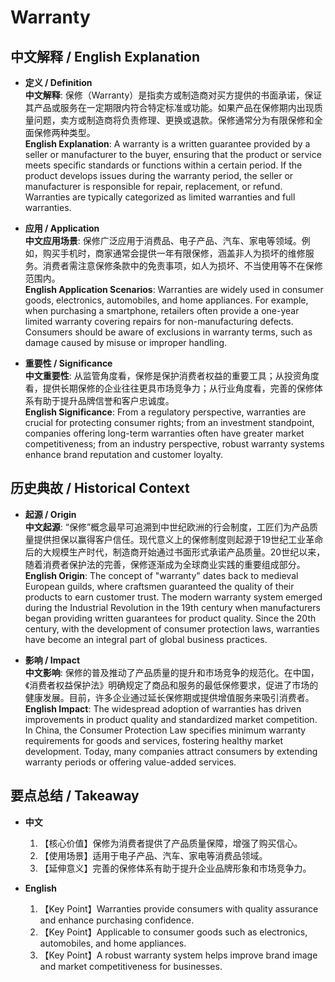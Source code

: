 # Warranty

## 中文解释 / English Explanation

* **定义 / Definition**  
  **中文解释**: 保修（Warranty）是指卖方或制造商对买方提供的书面承诺，保证其产品或服务在一定期限内符合特定标准或功能。如果产品在保修期内出现质量问题，卖方或制造商将负责修理、更换或退款。保修通常分为有限保修和全面保修两种类型。  
  **English Explanation**: A warranty is a written guarantee provided by a seller or manufacturer to the buyer, ensuring that the product or service meets specific standards or functions within a certain period. If the product develops issues during the warranty period, the seller or manufacturer is responsible for repair, replacement, or refund. Warranties are typically categorized as limited warranties and full warranties.

* **应用 / Application**  
  **中文应用场景**: 保修广泛应用于消费品、电子产品、汽车、家电等领域。例如，购买手机时，商家通常会提供一年有限保修，涵盖非人为损坏的维修服务。消费者需注意保修条款中的免责事项，如人为损坏、不当使用等不在保修范围内。  
  **English Application Scenarios**: Warranties are widely used in consumer goods, electronics, automobiles, and home appliances. For example, when purchasing a smartphone, retailers often provide a one-year limited warranty covering repairs for non-manufacturing defects. Consumers should be aware of exclusions in warranty terms, such as damage caused by misuse or improper handling.

* **重要性 / Significance**  
  **中文重要性**: 从监管角度看，保修是保护消费者权益的重要工具；从投资角度看，提供长期保修的企业往往更具市场竞争力；从行业角度看，完善的保修体系有助于提升品牌信誉和客户忠诚度。  
  **English Significance**: From a regulatory perspective, warranties are crucial for protecting consumer rights; from an investment standpoint, companies offering long-term warranties often have greater market competitiveness; from an industry perspective, robust warranty systems enhance brand reputation and customer loyalty.

## 历史典故 / Historical Context

* **起源 / Origin**  
  **中文起源**: “保修”概念最早可追溯到中世纪欧洲的行会制度，工匠们为产品质量提供担保以赢得客户信任。现代意义上的保修制度则起源于19世纪工业革命后的大规模生产时代，制造商开始通过书面形式承诺产品质量。20世纪以来，随着消费者保护法的完善，保修逐渐成为全球商业实践的重要组成部分。  
  **English Origin**: The concept of "warranty" dates back to medieval European guilds, where craftsmen guaranteed the quality of their products to earn customer trust. The modern warranty system emerged during the Industrial Revolution in the 19th century when manufacturers began providing written guarantees for product quality. Since the 20th century, with the development of consumer protection laws, warranties have become an integral part of global business practices.

* **影响 / Impact**  
  **中文影响**: 保修的普及推动了产品质量的提升和市场竞争的规范化。在中国，《消费者权益保护法》明确规定了商品和服务的最低保修要求，促进了市场的健康发展。目前，许多企业通过延长保修期或提供增值服务来吸引消费者。  
  **English Impact**: The widespread adoption of warranties has driven improvements in product quality and standardized market competition. In China, the Consumer Protection Law specifies minimum warranty requirements for goods and services, fostering healthy market development. Today, many companies attract consumers by extending warranty periods or offering value-added services.

## 要点总结 / Takeaway

* **中文**  
  1. 【核心价值】保修为消费者提供了产品质量保障，增强了购买信心。
  2. 【使用场景】适用于电子产品、汽车、家电等消费品领域。
  3. 【延伸意义】完善的保修体系有助于提升企业品牌形象和市场竞争力。

* **English**  
  1. 【Key Point】Warranties provide consumers with quality assurance and enhance purchasing confidence.
  2. 【Key Point】Applicable to consumer goods such as electronics, automobiles, and home appliances.
  3. 【Key Point】A robust warranty system helps improve brand image and market competitiveness for businesses.